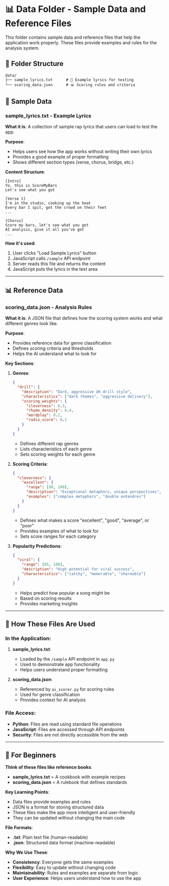 # 📊 Data Folder - Sample Data and Reference Files

This folder contains sample data and reference files that help the application work properly. These files provide examples and rules for the analysis system.

## 📁 Folder Structure

```
data/
├── sample_lyrics.txt      # 📝 Example lyrics for testing
└── scoring_data.json      # 📊 Scoring rules and criteria
```

## 📝 Sample Data

### **sample_lyrics.txt** - Example Lyrics
**What it is**: A collection of sample rap lyrics that users can load to test the app.

**Purpose**:
- Helps users see how the app works without writing their own lyrics
- Provides a good example of proper formatting
- Shows different section types (verse, chorus, bridge, etc.)

**Content Structure**:
```
[Intro]
Yo, this is ScoreMyBars
Let's see what you got

[Verse 1]
I'm in the studio, cooking up the heat
Every bar I spit, got the crowd on their feet
...

[Chorus]
Score my bars, let's see what you got
AI analysis, give it all you've got
...
```

**How it's used**:
1. User clicks "Load Sample Lyrics" button
2. JavaScript calls `/sample` API endpoint
3. Server reads this file and returns the content
4. JavaScript puts the lyrics in the text area

---

## 📊 Reference Data

### **scoring_data.json** - Analysis Rules
**What it is**: A JSON file that defines how the scoring system works and what different genres look like.

**Purpose**:
- Provides reference data for genre classification
- Defines scoring criteria and thresholds
- Helps the AI understand what to look for

**Key Sections**:

1. **Genres**:
   ```json
   {
     "drill": {
       "description": "Dark, aggressive UK drill style",
       "characteristics": ["dark themes", "aggressive delivery"],
       "scoring_weights": {
         "cleverness": 0.3,
         "rhyme_density": 0.4,
         "wordplay": 0.2,
         "radio_score": 0.1
       }
     }
   }
   ```
   - Defines different rap genres
   - Lists characteristics of each genre
   - Sets scoring weights for each genre

2. **Scoring Criteria**:
   ```json
   {
     "cleverness": {
       "excellent": {
         "range": [80, 100],
         "description": "Exceptional metaphors, unique perspectives",
         "examples": ["complex metaphors", "double entendres"]
       }
     }
   }
   ```
   - Defines what makes a score "excellent", "good", "average", or "poor"
   - Provides examples of what to look for
   - Sets score ranges for each category

3. **Popularity Predictions**:
   ```json
   {
     "viral": {
       "range": [85, 100],
       "description": "High potential for viral success",
       "characteristics": ["catchy", "memorable", "shareable"]
     }
   }
   ```
   - Helps predict how popular a song might be
   - Based on scoring results
   - Provides marketing insights

---

## 🔄 How These Files Are Used

### In the Application:

1. **sample_lyrics.txt**:
   - Loaded by the `/sample` API endpoint in `app.py`
   - Used to demonstrate app functionality
   - Helps users understand proper formatting

2. **scoring_data.json**:
   - Referenced by `ai_scorer.py` for scoring rules
   - Used for genre classification
   - Provides context for AI analysis

### File Access:
- **Python**: Files are read using standard file operations
- **JavaScript**: Files are accessed through API endpoints
- **Security**: Files are not directly accessible from the web

---

## 🎯 For Beginners

**Think of these files like reference books**:
- **sample_lyrics.txt** = A cookbook with example recipes
- **scoring_data.json** = A rulebook that defines standards

**Key Learning Points**:
- Data files provide examples and rules
- JSON is a format for storing structured data
- These files make the app more intelligent and user-friendly
- They can be updated without changing the main code

**File Formats**:
- **.txt**: Plain text file (human-readable)
- **.json**: Structured data format (machine-readable)

**Why We Use These**:
- **Consistency**: Everyone gets the same examples
- **Flexibility**: Easy to update without changing code
- **Maintainability**: Rules and examples are separate from logic
- **User Experience**: Helps users understand how to use the app 